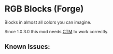 # RGB Blocks (Forge)
Blocks in almost all colors you can imagine.

Since 1.0.3.0 this mod needs [CTM](https://www.curseforge.com/minecraft/mc-mods/ctm) to work correctly.

## Known Issues:
